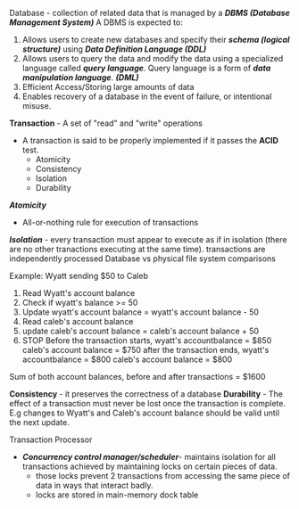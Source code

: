 Database - collection of related data that is managed by a ***DBMS (Database Management System)***
A DBMS is expected to: 
1. Allows users to create new databases and specify their ***schema (logical structure)*** using ***Data Definition Language (DDL)***
2. Allows users to query the data and modify the data using a specialized language called ***query language***. Query language is a form of ***data manipulation language***. ***(DML)***
3. Efficient Access/Storing large amounts of data 
4. Enables recovery of a database in the event of failure, or intentional misuse.

**Transaction** - A set of "read" and "write" operations 
- A transaction is said to be properly implemented if it passes the **ACID** test. 
	- Atomicity
	- Consistency
	- Isolation
	- Durability

***Atomicity***
- All-or-nothing rule for execution of transactions

***Isolation*** - every transaction must appear to execute as if in isolation (there are no other tranactions executing at the same time). transactions are independently processed 
Database vs physical file system comparisons

Example: Wyatt sending $50 to Caleb
1. Read Wyatt's account balance
2. Check if wyatt's balance >= 50 
3. Update wyatt's account balance = wyatt's account balance - 50
4. Read caleb's account balance
5. update caleb's account balance = caleb's account balance + 50 
6. STOP 
Before the transaction starts, wyatt's accountbalance = $850 
caleb's account balance = $750
after the transaction ends, wyatt's accountbalance = $800
caleb's account balance = $800

Sum of both account balances, before and after transactions = $1600 

**Consistency** - it preserves the correctness of a database
**Durability** - The effect of a transaction must never be lost once the transaction is complete. E.g changes to Wyatt's and Caleb's account balance should be valid until the next update. 

Transaction Processor 
- ***Concurrency control manager/scheduler***-  maintains isolation for all transactions achieved by maintaining locks on certain pieces of data. 
	- those locks prevent 2 transactions from accessing the same piece of data in ways that interact badly. 
	- locks are stored in main-memory dock table